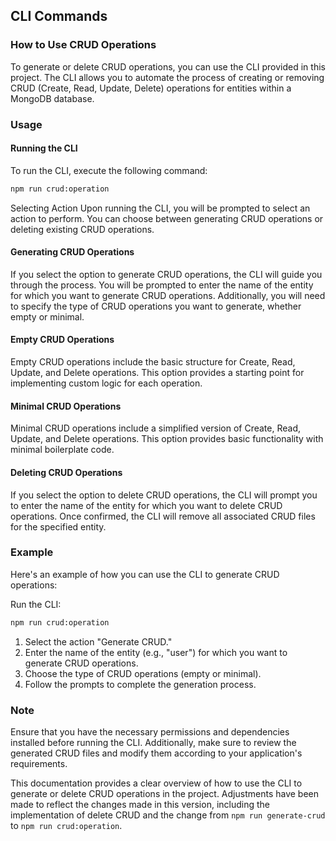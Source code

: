 ## CLI Commands

### How to Use CRUD Operations

To generate or delete CRUD operations, you can use the CLI provided in this project. The CLI allows you to automate the process of creating or removing CRUD (Create, Read, Update, Delete) operations for entities within a MongoDB database.

### Usage

#### Running the CLI

To run the CLI, execute the following command:

```bash
npm run crud:operation
```

Selecting Action
Upon running the CLI, you will be prompted to select an action to perform. You can choose between generating CRUD operations or deleting existing CRUD operations.

#### Generating CRUD Operations

If you select the option to generate CRUD operations, the CLI will guide you through the process. You will be prompted to enter the name of the entity for which you want to generate CRUD operations. Additionally, you will need to specify the type of CRUD operations you want to generate, whether empty or minimal.

#### Empty CRUD Operations

Empty CRUD operations include the basic structure for Create, Read, Update, and Delete operations. This option provides a starting point for implementing custom logic for each operation.

#### Minimal CRUD Operations

Minimal CRUD operations include a simplified version of Create, Read, Update, and Delete operations. This option provides basic functionality with minimal boilerplate code.

#### Deleting CRUD Operations

If you select the option to delete CRUD operations, the CLI will prompt you to enter the name of the entity for which you want to delete CRUD operations. Once confirmed, the CLI will remove all associated CRUD files for the specified entity.

### Example

Here's an example of how you can use the CLI to generate CRUD operations:

Run the CLI:

```bash
npm run crud:operation
```

1. Select the action "Generate CRUD."
2. Enter the name of the entity (e.g., "user") for which you want to generate CRUD operations.
3. Choose the type of CRUD operations (empty or minimal).
4. Follow the prompts to complete the generation process.

### Note

Ensure that you have the necessary permissions and dependencies installed before running the CLI. Additionally, make sure to review the generated CRUD files and modify them according to your application's requirements.

This documentation provides a clear overview of how to use the CLI to generate or delete CRUD operations in the project. Adjustments have been made to reflect the changes made in this version, including the implementation of delete CRUD and the change from `npm run generate-crud` to `npm run crud:operation`.
